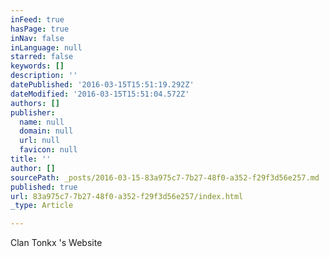 ```yaml
---
inFeed: true
hasPage: true
inNav: false
inLanguage: null
starred: false
keywords: []
description: ''
datePublished: '2016-03-15T15:51:19.292Z'
dateModified: '2016-03-15T15:51:04.572Z'
authors: []
publisher:
  name: null
  domain: null
  url: null
  favicon: null
title: ''
author: []
sourcePath: _posts/2016-03-15-83a975c7-7b27-48f0-a352-f29f3d56e257.md
published: true
url: 83a975c7-7b27-48f0-a352-f29f3d56e257/index.html
_type: Article

---
```

Clan Tonkx 's Website
